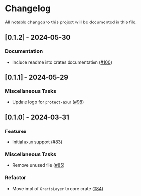 # Changelog

All notable changes to this project will be documented in this file.

## [0.1.2] - 2024-05-30

### Documentation

- Include readme into crates documentation ([#100](https://github.com/DDtKey/protect-endpoints/pull/100))

<!-- generated by git-cliff -->
## [0.1.1] - 2024-05-29

### Miscellaneous Tasks

- Update logo for `protect-axum` ([#98](https://github.com/DDtKey/protect-endpoints/pull/98))

<!-- generated by git-cliff -->
## [0.1.0] - 2024-03-31

### Features

- Initial `axum` support ([#83](https://github.com/DDtKey/protect-endpoints/pull/83))

### Miscellaneous Tasks

- Remove unused file ([#85](https://github.com/DDtKey/protect-endpoints/pull/85))

### Refactor

- Move impl of `GrantsLayer` to core crate ([#84](https://github.com/DDtKey/protect-endpoints/pull/84))

<!-- generated by git-cliff -->
